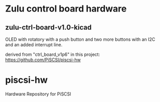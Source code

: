 # Zulu control board hardware
## zulu-ctrl-board-v1.0-kicad
OLED with rotatory with a push button and two more buttons
with an I2C and an added interrupt line.

derived from "ctrl_board_v1p6" in this project:
https://github.com/PiSCSI/piscsi-hw

# piscsi-hw
Hardware Repository for PiSCSI
